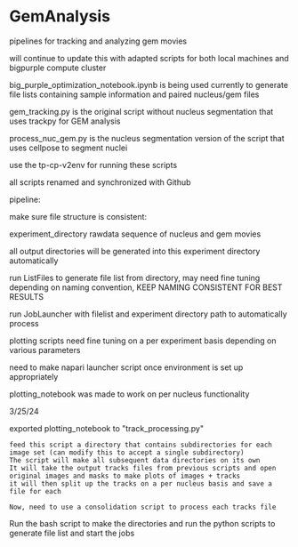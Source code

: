 # GemAnalysis
pipelines for tracking and analyzing gem movies

will continue to update this with adapted scripts for both local machines and bigpurple compute cluster 

big_purple_optimization_notebook.ipynb is being used currently to generate file lists containing sample information and paired nucleus/gem files 

gem_tracking.py is the original script without nucleus segmentation that uses trackpy for GEM analysis 

process_nuc_gem.py is the nucleus segmentation version of the script that uses cellpose to segment nuclei 

use the tp-cp-v2env for running these scripts 


all scripts renamed and synchronized with Github 

pipeline: 

make sure file structure is consistent: 

experiment_directory 
    rawdata 
        sequence of nucleus and gem movies 

all output directories will be generated into this experiment directory automatically 

run ListFiles to generate file list from directory, may need fine tuning depending on naming convention, KEEP NAMING CONSISTENT FOR BEST RESULTS 

run JobLauncher with filelist and experiment directory path to automatically process 

plotting scripts need fine tuning on a per experiment basis depending on various parameters 

need to make napari launcher script once environment is set up appropriately 

plotting_notebook was made to work on per nucleus functionality 

3/25/24

exported plotting_notebook to "track_processing.py" 
    
    feed this script a directory that contains subdirectories for each image set (can modify this to accept a single subdirectory)
    The script will make all subsequent data directories on its own 
    It will take the output tracks files from previous scripts and open original images and masks to make plots of images + tracks 
    it will then split up the tracks on a per nucleus basis and save a file for each

    Now, need to use a consolidation script to process each tracks file 



Run the bash script to make the directories and run the python scripts to generate file list and start the jobs 
